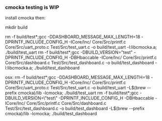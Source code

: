 ### cmocka testing is WIP

install cmocka then:

mkdir build

rm -f build/test*;gcc -DDASHBOARD_MESSAGE_MAX_LENGTH=18 -DPRINTF_INCLUDE_CONFIG_H -ICore/Inc/ Core/Src/printf.c Core/Src/uart_proto.c Test/Src/test_uart.c -o build/test_uart -l:libcmocka.a; ./build/test_uart
rm -f build/test*;gcc -DBUILD_VERSION=\"test\" -DPRINTF_INCLUDE_CONFIG_H -DBHbaccable -ICore/Inc/ Core/Src/printf.c Core/Src/dashboard.c Test/Src/test_dashboard.c -o build/test_dashboard -l:libcmocka.a; ./build/test_dashboard

osx:
rm -f build/test*;gcc -DDASHBOARD_MESSAGE_MAX_LENGTH=18 -DPRINTF_INCLUDE_CONFIG_H -ICore/Inc/ Core/Src/printf.c Core/Src/uart_proto.c Test/Src/test_uart.c -o build/test_uart -L$(brew --prefix cmocka)/lib -lcmocka; ./build/test_uart
rm -f build/test*;gcc -DBUILD_VERSION=\"test\" -DPRINTF_INCLUDE_CONFIG_H -DBHbaccable -ICore/Inc/ Core/Src/printf.c Core/Src/dashboard.c Test/Src/test_dashboard.c -o build/test_dashboard -L$(brew --prefix cmocka)/lib -lcmocka; ./build/test_dashboard